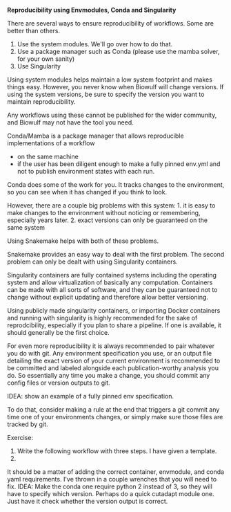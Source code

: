 **Reproducibility using Envmodules, Conda and Singularity**

There are several ways to ensure reproducibility of workflows. Some are better than others.
1. Use the system modules. We'll go over how to do that.
2. Use a package manager such as Conda (please use the mamba solver, for your own sanity)
3. Use Singularity

Using system modules helps maintain a low system footprint and makes things easy.
However, you never know when Biowulf will change versions. If using the system versions,
be sure to specify the version you want to maintain reproducibility. 

Any workflows using these cannot be published for the wider community, and Biowulf may not have the tool
you need.

Conda/Mamba is a package manager that allows reproducible implementations of a workflow
  - on the same machine
  - if the user has been diligent enough to make a fully pinned env.yml and not to 
     publish environment states with each run. 

Conda does some of the work for you. It tracks changes to the environment, so you can see when it has changed if you think to look.

However, there are a couple big problems with this system:
    1. it is easy to make changes to the environment without noticing or remembering, especially years later.
    2. exact versions can only be guaranteed on the same system

Using Snakemake helps with both of these problems. 

Snakemake provides an easy way to deal with the first problem. 
The second problem can only be dealt with using Singularity containers.

Singularity containers are fully contained systems including the operating system and allow 
virtualization of basically any computation. Containers can be made with all sorts of software,
and they can be guaranteed not to change without explicit updating and therefore allow better versioning.

Using publicly made singularity containers, or importing Docker containers and running with singularity
is highly recommended for the sake of reprodcibility, especially if you plan to share a pipeline. If one
is available, it should generally be the first choice.

For even more reproducibility it is always recommended to pair whatever you do with git.
Any environment specification you use, or an output file detailing the exact version of your current 
environment is recommended to be committed and labeled alongside each publication-worthy analysis you
do. So essentially any time you make a change, you should commit any config files or version outputs to git.

IDEA: show an example of a fully pinned env specification.

To do that, consider making a rule at the end that triggers a git commit any time one of your environments changes,
or simply make sure those files are tracked by git.

Exercise:
  1. Write the following workflow with three steps. I have given a template.
  2. 
  It should be a matter of adding the correct container, envmodule, and conda yaml requirements.
  I've thrown in a couple wrenches that you will need to fix.
  IDEA: Make the conda one require python 2 instead of 3, so they will have to specify which version.
  Perhaps do a quick cutadapt module one. Just have it check whether the version output is correct. 





